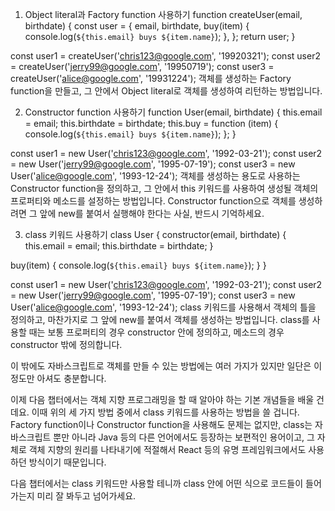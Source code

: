 1. Object literal과 Factory function 사용하기
function createUser(email, birthdate) {
  const user = {
    email,
    birthdate,
    buy(item) {
      console.log(`${this.email} buys ${item.name}`);
    },
  };
  return user;
}

const user1 = createUser('chris123@google.com', '19920321');
const user2 = createUser('jerry99@google.com', '19950719');
const user3 = createUser('alice@google.com', '19931224');
객체를 생성하는 Factory function을 만들고, 그 안에서 Object literal로 객체를 생성하여 리턴하는 방법입니다.

2. Constructor function 사용하기
function User(email, birthdate) {
  this.email = email;
  this.birthdate = birthdate;
  this.buy = function (item) {
    console.log(`${this.email} buys ${item.name}`);
  };
}

const user1 = new User('chris123@google.com', '1992-03-21');
const user2 = new User('jerry99@google.com', '1995-07-19');
const user3 = new User('alice@google.com', '1993-12-24');
객체를 생성하는 용도로 사용하는 Constructor function을 정의하고, 그 안에서 this 키워드를 사용하여 생성될 객체의 프로퍼티와 메소드를 설정하는 방법입니다. Constructor function으로 객체를 생성하려면 그 앞에 new를 붙여서 실행해야 한다는 사실, 반드시 기억하세요.

3. class 키워드 사용하기
class User {
  constructor(email, birthdate) {
    this.email = email;
    this.birthdate = birthdate;
  }

  buy(item) {
    console.log(`${this.email} buys ${item.name}`);
  }
}

const user1 = new User('chris123@google.com', '1992-03-21');
const user2 = new User('jerry99@google.com', '1995-07-19');
const user3 = new User('alice@google.com', '1993-12-24');
class 키워드를 사용해서 객체의 틀을 정의하고, 마찬가지로 그 앞에 new를 붙여서 객체를 생성하는 방법입니다. class를 사용할 때는 보통 프로퍼티의 경우 constructor 안에 정의하고, 메소드의 경우 constructor 밖에 정의합니다.

이 밖에도 자바스크립트로 객체를 만들 수 있는 방법에는 여러 가지가 있지만 일단은 이 정도만 아셔도 충분합니다.

이제 다음 챕터에서는 객체 지향 프로그래밍을 할 때 알아야 하는 기본 개념들을 배울 건데요. 이때 위의 세 가지 방법 중에서 class 키워드를 사용하는 방법을 쓸 겁니다. Factory function이나 Constructor function을 사용해도 문제는 없지만, class는 자바스크립트 뿐만 아니라 Java 등의 다른 언어에서도 등장하는 보편적인 용어이고, 그 자체로 객체 지향의 원리를 나타내기에 적절해서 React 등의 유명 프레임워크에서도 사용하던 방식이기 때문입니다.

다음 챕터에서는 class 키워드만 사용할 테니까 class 안에 어떤 식으로 코드들이 들어가는지 미리 잘 봐두고 넘어가세요.
